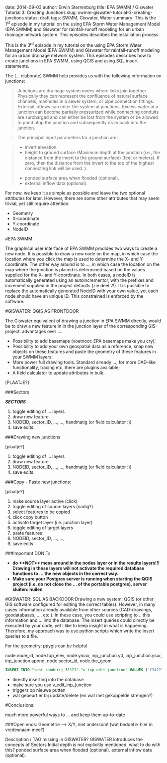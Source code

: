 date: 2014-09-03
author: Erwin Sterrenburg
title: EPA SWMM / Giswater Tutorial 3: Creating Junctions
slug: swmm-giswater-tutorial-3-creating-junctions
status: draft
tags: SWMM, Giswater, Water
summary: This is the 1<sup>st</sup> episode in my tutorial on the using EPA Storm Water Management Model (EPA SWMM) and Giswater for rainfall-runoff modeling for an urban drainage network system. This episodes describes the installation process.

This is the 3<sup>rd</sup> episode in my tutorial on the using EPA Storm Water Management Model (EPA SWMM) and Giswater for rainfall-runoff modeling for an urban drainage network system. This episodes describes how to create junctions in EPA SWMM, using QGIS and using SQL insert statements. 

The (... elaborate) SWMM help provides us with the following information on junctions:
>   Junctions are drainage system nodes where links join together.
>   Physically they can represent the confluence of natural surface channels,
>   manholes in a sewer system, or pipe connection fittings.
>   External inflows can enter the system at junctions.
>   Excess water at a junction can become partially pressurized while
>   connecting conduits are surcharged and can either be lost from the system
>   or be allowed to pond atop the junction and subsequently drain back into the junction.

>   The principal input parameters for a junction are:

>   * invert elevation.
>   * height to ground surface (Maximum depth at the junction (i.e., the distance from the invert to the ground surface) (feet or meters). If zero, then the distance from the invert to the top of the highest connecting link will be used. ).
>   - ponded surface area when flooded (optional).
>   - external inflow data (optional).

For now, we keep it as simple as possible and leave the two optional attributes for later. However, there are some other attributes that may seem trivial, yet still require attention:

*   Geometry
*   X-coordinate
*   Y-coordinate
*   NodeID

#EPA SWMM

The graphical user interface of EPA SWMM prodides two ways to create a new node.
It is possible to draw a new node on the map, in which case the location where you click the map is used to determine the X- and Y-coordinate.
The other way around is to ..., in which case the location on the map where the junction is placed is determined based on the values supplied for the X- and Y-coordinate.
In both cases, a nodeID is automatically generated using an autoincrementor, with the prefixes and increment supplied in the project defaults (zie deel 2!). 
It is possible to replace the automatically generated NodeID with your own value, yet each node should have an unique ID. This constrained is enforced by the software.

#GISWATER: QGIS AS FRONTDOOR

The Giswater equivalent of drawing a junction in EPA SWMM directly, would be to draw a new feature in in the junction layer of the corresponding GIS-project.
advantages over ...:

- Possibility to add basemaps (voetnoot: EPA basemaps make you cry);
- Possibility to add your own geospatial data as a reference, snap new objects on these features and paste the geometry of these features in your SWMM layers;
- More power full drawing tools. Standard already ..., for more CAD-like functionality, tracing etc, there are plugins available;
- A field calculator to update attributes in bulk.

[PLAATJE?]

###Sectors

***SECTORS***

1.  toggle editing of ... layers
2.  draw new feature
3.  NODEID, sector_ID, ..., ..., handmatig (or field calculator :))
4.  save edits.

###Drawing new junctions

[plaatje?]

1.  toggle editing of ... layers
2.  draw new feature
3.  NODEID, sector_ID, ..., ..., handmatig (or field calculator :))
4.  save edits.

###Copy - Paste new junctions:

[plaatje?]

1.  make source layer active (click)
1.  toggle editing of source layers (nodig?)
1.  select features to be copied
1.  click copy button
1.  activate target layer (i.e. junction layer)
1.  toggle editing of target layers
1.  paste features
1.  NODEID, sector_ID, ..., ...,
1.  save edits

###Important DON'Ts

-   **do *++NOT++* mess around in the nodes layer or in the results layers!!! Drawing in these layers will not activate the required database functions to ... the new objects in the correct way.**
-   **Make sure your Postgres server is running when starting the QGIS project (i.e. do not close the ... of the portable postgres). server sluiten: huilen**

#GISWATER: SQL AS BACKDOOR
Drawing a new system: QGIS (or other GIS software configured for editing the correct tables). However, in many cases information already available from other sources (CAD-drawings, geodatabases, ..., etc.). In these case, you could use scripting to .. this information and ... into the database. The insert queries could directly be executed by your code, yet I like to keep insight in what is happening. Therefore, my approach was to use python scripts which write the insert queries to a file. 

For the geometry: ppygis can be helpful

node.node_id, node.top_elev, node.ymax, inp_junction.y0,
    inp_junction.ysur, inp_junction.apond, node.sector_id, node.the_geom


```SQL
INSERT INTO "test_zanderij_31121"."v_inp_edit_junction" VALUES ('C3422736', 2.23, 0, 0, 0, 0, 'sector_01', '010100002091790000f853e3655a0f2141ec51b81ebbbb2341');
```


- directly inserting into the database
- make sure you use v_edit_inp_junction
- triggers op nieuwe putten
- wat gebeurt er bij update/delete (en wat met gekoppelde strengen?)


#Conclusions:

much more powerful ways to ... and keep them up-to-date

###Open ends:
Geometrie --> X/Y, niet andersom! (wat bedoel ik hier in vredesnaam mee?)

Description / TAG missing in GISWATER?
GISWATER introduces the concepts of Sectors
Initial depth is not explicitly mentioned, what to do with this?
ponded surface area when flooded (optional).
external inflow data (optional).
